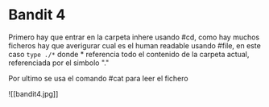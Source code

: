 # Bandit 4
Primero hay que entrar en la carpeta inhere usando #cd, como hay muchos ficheros hay que averigurar cual es el human readable usando #file, en este caso ``` type ./* ```
donde \* referencia todo el contenido de la carpeta actual, referenciada por  el simbolo "\."

Por ultimo se usa el comando #cat para leer el fichero

![[bandit4.jpg]]